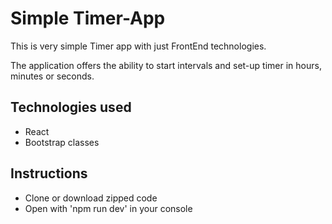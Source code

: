 # Simple Timer-App

This is very simple Timer app with just FrontEnd technologies.

The application offers the ability to start intervals and set-up timer in hours, minutes or seconds.

## Technologies used

- React
- Bootstrap classes

## Instructions

- Clone or download zipped code
- Open with 'npm run dev' in your console
